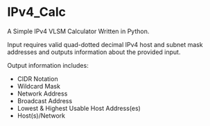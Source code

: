 # IPv4_Calc
A Simple IPv4 VLSM Calculator Written in Python.

Input requires valid quad-dotted decimal IPv4 host and subnet mask addresses and outputs information about the provided input.

Output information includes:
* CIDR Notation
* Wildcard Mask
* Network Address
* Broadcast Address
* Lowest & Highest Usable Host Address(es)
* Host(s)/Network

